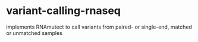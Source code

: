 # variant-calling-rnaseq
implements RNAmutect to call variants from paired- or single-end, matched or unmatched samples
